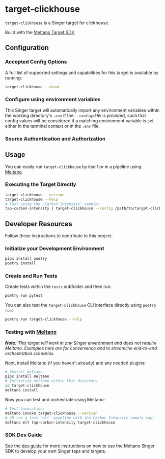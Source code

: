 # target-clickhouse

`target-clickhouse` is a Singer target for clickhouse.

Build with the [Meltano Target SDK](https://sdk.meltano.com).

<!--

Developer TODO: Update the below as needed to correctly describe the install procedure. For instance, if you do not have a PyPi repo, or if you want users to directly install from your git repo, you can modify this step as appropriate.

## Installation

Install from PyPi:

```bash
pipx install target-clickhouse
```

Install from GitHub:

```bash
pipx install git+https://github.com/ORG_NAME/target-clickhouse.git@main
```

-->

## Configuration

### Accepted Config Options

<!--
Developer TODO: Provide a list of config options accepted by the target.

This section can be created by copy-pasting the CLI output from:

```
target-clickhouse --about --format=markdown
```
-->

A full list of supported settings and capabilities for this
target is available by running:

```bash
target-clickhouse --about
```

### Configure using environment variables

This Singer target will automatically import any environment variables within the working directory's
`.env` if the `--config=ENV` is provided, such that config values will be considered if a matching
environment variable is set either in the terminal context or in the `.env` file.

### Source Authentication and Authorization

<!--
Developer TODO: If your target requires special access on the destination system, or any special authentication requirements, provide those here.
-->

## Usage

You can easily run `target-clickhouse` by itself or in a pipeline using [Meltano](https://meltano.com/).

### Executing the Target Directly

```bash
target-clickhouse --version
target-clickhouse --help
# Test using the "Carbon Intensity" sample:
tap-carbon-intensity | target-clickhouse --config /path/to/target-clickhouse-config.json
```

## Developer Resources

Follow these instructions to contribute to this project.

### Initialize your Development Environment

```bash
pipx install poetry
poetry install
```

### Create and Run Tests

Create tests within the `tests` subfolder and
  then run:

```bash
poetry run pytest
```

You can also test the `target-clickhouse` CLI interface directly using `poetry run`:

```bash
poetry run target-clickhouse --help
```

### Testing with [Meltano](https://meltano.com/)

_**Note:** This target will work in any Singer environment and does not require Meltano.
Examples here are for convenience and to streamline end-to-end orchestration scenarios._

<!--
Developer TODO:
Your project comes with a custom `meltano.yml` project file already created. Open the `meltano.yml` and follow any "TODO" items listed in
the file.
-->

Next, install Meltano (if you haven't already) and any needed plugins:

```bash
# Install meltano
pipx install meltano
# Initialize meltano within this directory
cd target-clickhouse
meltano install
```

Now you can test and orchestrate using Meltano:

```bash
# Test invocation:
meltano invoke target-clickhouse --version
# OR run a test `elt` pipeline with the Carbon Intensity sample tap:
meltano elt tap-carbon-intensity target-clickhouse
```

### SDK Dev Guide

See the [dev guide](https://sdk.meltano.com/en/latest/dev_guide.html) for more instructions on how to use the Meltano Singer SDK to
develop your own Singer taps and targets.
